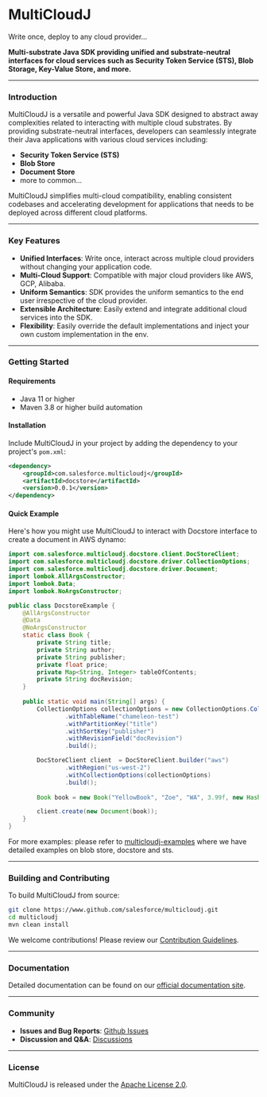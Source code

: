 # MultiCloudJ

Write once, deploy to any cloud provider...

**Multi-substrate Java SDK providing unified and substrate-neutral interfaces for cloud services such as Security Token Service (STS), Blob Storage, Key-Value Store, and more.**

---

### Introduction

MultiCloudJ is a versatile and powerful Java SDK designed to abstract away complexities related to interacting with multiple cloud substrates. By providing substrate-neutral interfaces, developers can seamlessly integrate their Java applications with various cloud services including:

- **Security Token Service (STS)**
- **Blob Store**
- **Document Store**
- more to common...

MultiCloudJ simplifies multi-cloud compatibility, enabling consistent codebases and accelerating development for applications that needs to be deployed across different cloud platforms.

---

### Key Features

- **Unified Interfaces**: Write once, interact across multiple cloud providers without changing your application code.
- **Multi-Cloud Support**: Compatible with major cloud providers like AWS, GCP, Alibaba.
- **Uniform Semantics**: SDK provides the uniform semantics to the end user irrespective of the cloud provider.
- **Extensible Architecture**: Easily extend and integrate additional cloud services into the SDK.
- **Flexibility**: Easily override the default implementations and inject your own custom implementation in the env.

---

### Getting Started

#### Requirements

- Java 11 or higher
- Maven 3.8 or higher build automation

#### Installation

Include MultiCloudJ in your project by adding the dependency to your project's `pom.xml`:

```xml
<dependency>
    <groupId>com.salesforce.multicloudj</groupId>
    <artifactId>docstore</artifactId>
    <version>0.0.1</version>
</dependency>
```

#### Quick Example

Here's how you might use MultiCloudJ to interact with Docstore interface to create a document in AWS dynamo:

```java
import com.salesforce.multicloudj.docstore.client.DocStoreClient;
import com.salesforce.multicloudj.docstore.driver.CollectionOptions;
import com.salesforce.multicloudj.docstore.driver.Document;
import lombok.AllArgsConstructor;
import lombok.Data;
import lombok.NoArgsConstructor;

public class DocstoreExample {
    @AllArgsConstructor
    @Data
    @NoArgsConstructor
    static class Book {
        private String title;
        private String author;
        private String publisher;
        private float price;
        private Map<String, Integer> tableOfContents;
        private String docRevision;
    }
    
    public static void main(String[] args) {
        CollectionOptions collectionOptions = new CollectionOptions.CollectionOptionsBuilder()
                .withTableName("chameleon-test")
                .withPartitionKey("title")
                .withSortKey("publisher")
                .withRevisionField("docRevision")
                .build();

        DocStoreClient client  = DocStoreClient.builder("aws")
                .withRegion("us-west-2")
                .withCollectionOptions(collectionOptions)
                .build();
        
        Book book = new Book("YellowBook", "Zoe", "WA", 3.99f, new HashMap<>(Map.of("Chapter 1", 5, "Chapter 2", 10)), null);

        client.create(new Document(book));
    }
}
```

For more examples: please refer to [multicloudj-examples](https://github.com/salesforce/multicloudj-examples/src/main/java/com/salesforce/multicloudj) where we have detailed examples on blob store, docstore and sts.

---

### Building and Contributing

To build MultiCloudJ from source:

```bash
git clone https://www.github.com/salesforce/multicloudj.git
cd multicloudj
mvn clean install
```

We welcome contributions! Please review our [Contribution Guidelines](CONTRIBUTING.md).

---

### Documentation

Detailed documentation can be found on our [official documentation site](https://supreme-meme-1699qwr.pages.github.io/).

---

### Community

- **Issues and Bug Reports**: [Github Issues](https://www.github.com/salesforce/multicloudj/issues)
- **Discussion and Q&A**: [Discussions](https://www.github.com/salesforce/multicloudj/issues)

---

### License

MultiCloudJ is released under the [Apache License 2.0](LICENSE).
